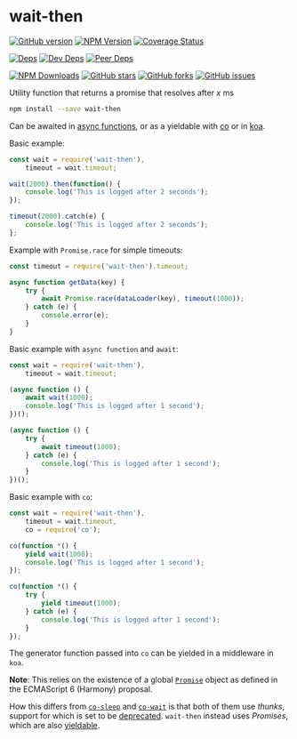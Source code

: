 # wait-then

[![GitHub version][github-img]][github-url]
[![NPM Version][npm-img]][npm-url]
[![Coverage Status][coveralls-img]][coveralls-url]

[![Deps][deps-img]][deps-url]
[![Dev Deps][devDeps-img]][deps-url]
[![Peer Deps][peerDeps-img]][deps-url]

[![NPM Downloads][downloads-img]][npm-url]
[![GitHub stars][stars-img]][github-url]
[![GitHub forks][forks-img]][github-url]
[![GitHub issues][issues-img]][github-url]

Utility function that returns a promise that resolves after _x_ ms

```bash
npm install --save wait-then
```

Can be awaited in [async functions](https://ponyfoo.com/articles/understanding-javascript-async-await), or as a yieldable with [co](https://github.com/tj/co) or in [koa](koajs.com).

Basic example:

```javascript
const wait = require('wait-then'),
    timeout = wait.timeout;

wait(2000).then(function() {
    console.log('This is logged after 2 seconds');
});

timeout(2000).catch(e) {
    console.log('This is logged after 2 seconds');
};
```

Example with `Promise.race` for simple timeouts:

```javascript
const timeout = require('wait-then').timeout;

async function getData(key) {
    try {
        await Promise.race(dataLoader(key), timeout(1000));
    } catch (e) {
        console.error(e);
    }
}
```

Basic example with `async function` and `await`:

```javascript
const wait = require('wait-then'),
    timeout = wait.timeout;

(async function () {
    await wait(1000);
    console.log('This is logged after 1 second');
})();

(async function () {
    try {
        await timeout(1000);
    } catch (e) {
        console.log('This is logged after 1 second');
    }
})();
```

Basic example with `co`:

```javascript
const wait = require('wait-then'),
    timeout = wait.timeout,
    co = require('co');

co(function *() {
    yield wait(1000);
    console.log('This is logged after 1 second');
});

co(function *() {
    try {
        yield timeout(1000);
    } catch (e) {
        console.log('This is logged after 1 second');
    }
});
```

The generator function passed into `co`  can be yielded in a middleware in `koa`.

__Note__: This relies on the existence of a global [`Promise`](https://developer.mozilla.org/en-US/docs/Web/JavaScript/Reference/Global_Objects/Promise) object as defined in the ECMAScript 6 (Harmony) proposal.

How this differs from [`co-sleep`](https://github.com/eugeneware/co-sleep) and [`co-wait`](https://github.com/juliangruber/co-wait) is that both of them use _thunks_, support for which is set to be [deprecated](https://github.com/tj/co#thunks). `wait-then` instead uses _Promises_, which are also [yieldable](https://github.com/tj/co#yieldables).

[npm-img]: http://img.shields.io/npm/v/wait-then.svg
[downloads-img]: http://img.shields.io/npm/dm/wait-then.svg
[npm-url]: https://www.npmjs.org/package/wait-then
[github-img]: https://badge.fury.io/gh/kunalgolani%2Fwait-then.svg
[stars-img]: https://img.shields.io/github/stars/kunalgolani/wait-then.svg
[forks-img]: https://img.shields.io/github/forks/kunalgolani/wait-then.svg
[issues-img]: https://img.shields.io/github/issues-raw/kunalgolani/wait-then.svg
[github-url]: https://github.com/kunalgolani/wait-then
[coveralls-img]: https://coveralls.io/repos/kunalgolani/wait-then/badge.svg?branch=master
[coveralls-url]: https://coveralls.io/r/kunalgolani/wait-then?branch=master
[deps-img]: https://img.shields.io/david/kunalgolani/wait-then.svg
[devDeps-img]: https://img.shields.io/david/dev/kunalgolani/wait-then.svg
[peerDeps-img]: https://img.shields.io/david/peer/kunalgolani/wait-then.svg
[deps-url]: https://github.com/kunalgolani/wait-then/blob/master/package.json